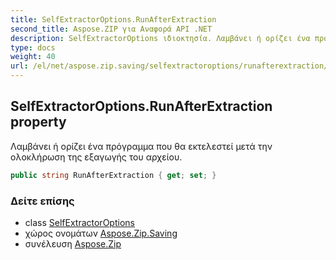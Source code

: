 ```yaml
---
title: SelfExtractorOptions.RunAfterExtraction
second_title: Aspose.ZIP για Αναφορά API .NET
description: SelfExtractorOptions ιδιοκτησία. Λαμβάνει ή ορίζει ένα πρόγραμμα που θα εκτελεστεί μετά την ολοκλήρωση της εξαγωγής του αρχείου.
type: docs
weight: 40
url: /el/net/aspose.zip.saving/selfextractoroptions/runafterextraction/
---
```

## SelfExtractorOptions.RunAfterExtraction property

Λαμβάνει ή ορίζει ένα πρόγραμμα που θα εκτελεστεί μετά την ολοκλήρωση της εξαγωγής του αρχείου.

```csharp
public string RunAfterExtraction { get; set; }
```

### Δείτε επίσης

* class [SelfExtractorOptions](../)
* χώρος ονομάτων [Aspose.Zip.Saving](../../selfextractoroptions/)
* συνέλευση [Aspose.Zip](../../../)


